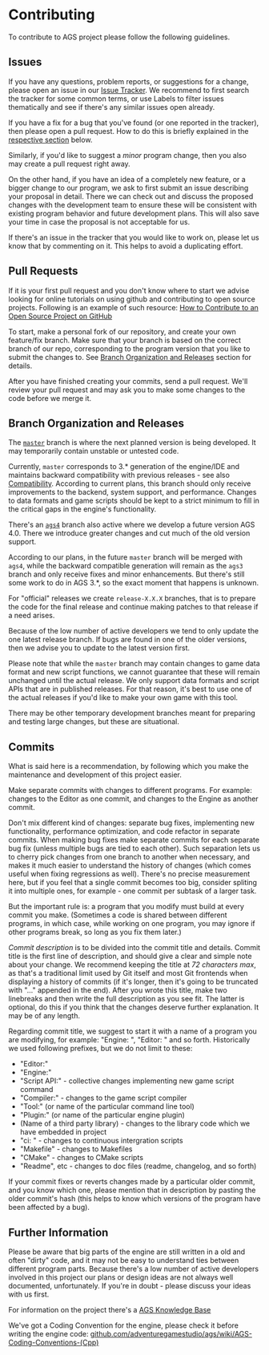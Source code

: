 # Contributing

To contribute to AGS project please follow the following guidelines.

## Issues

If you have any questions, problem reports, or suggestions for a change, please open an issue in our [Issue Tracker](https://github.com/adventuregamestudio/ags/issues). We recommend to first search the tracker for some common terms, or use Labels to filter issues thematically and see if there's any similar issues open already.

If you have a fix for a bug that you've found (or one reported in the tracker), then please open a pull request. How to do this is briefly explained in the [respective section](CONTRIBUTING.md#pull-requests) below.

Similarly, if you'd like to suggest a *minor* program change, then you also may create a pull request right away.

On the other hand, if you have an idea of a completely new feature, or a bigger change to our program, we ask to first submit an issue describing your proposal in detail. There we can check out and discuss the proposed changes with the development team to ensure these will be consistent with existing program behavior and future development plans. This will also save your time in case the proposal is not acceptable for us.

If there's an issue in the tracker that you would like to work on, please let us know that by commenting on it. This helps to avoid a duplicating effort.

## Pull Requests

If it is your first pull request and you don't know where to start we advise looking for online tutorials on using github and contributing to open source projects.
Following is an example of such resource: [How to Contribute to an Open Source Project on GitHub](https://egghead.io/courses/how-to-contribute-to-an-open-source-project-on-github)

To start, make a personal fork of our repository, and create your own feature/fix branch. Make sure that your branch is based on the correct branch of our repo, corresponding to the program version that you like to submit the changes to. See [Branch Organization and Releases](CONTRIBUTING.md#branch-organization-and-releases) section for details.

After you have finished creating your commits, send a pull request. We'll review your pull request and may ask you to make some changes to the code before we merge it.

## Branch Organization and Releases

The [`master`][master-br] branch is where the next planned version is being developed. It may temporarily contain unstable or untested code.

Currently, `master` corresponds to 3.\* generation of the engine/IDE and maintains backward compatibility with previous releases - see also [Compatibility](README.md#ags-game-compatibility). According to current plans, this branch should only receive improvements to the backend, system support, and performance. Changes to data formats and game scripts should be kept to a strict minimum to fill in the critical gaps in the engine's functionality.

There's an [`ags4`][ags4-br] branch also active where we develop a future version AGS 4.0. There we introduce greater changes and cut much of the old version support.

According to our plans, in the future `master` branch will be merged with `ags4`, while the backward compatible generation will remain as the `ags3` branch and only receive fixes and minor enhancements. But there's still some work to do in AGS 3.\*, so the exact moment that happens is unknown.

For "official" releases we create `release-X.X.X` branches, that is to prepare the code for the final release and continue making patches to that release if a need arises. 

Because of the low number of active developers we tend to only update the one latest release branch. If bugs are found in one of the older versions, then we advise you to update to the latest version first.

Please note that while the `master` branch may contain changes to game data format and new script functions, we cannot guarantee that these will remain unchanged until the actual release. We only support data formats and script APIs that are in published releases. For that reason, it's best to use one of the actual releases if you'd like to make your own game with this tool.

There may be other temporary development branches meant for preparing and testing large changes, but these are situational.

## Commits

What is said here is a recommendation, by following which you make the maintenance and development of this project easier.

Make separate commits with changes to different programs. For example: changes to the Editor as one commit, and changes to the Engine as another commit.

Don't mix different kind of changes: separate bug fixes, implementing new functionality, performance optimization, and code refactor in separate commits. When making bug fixes make separate commits for each separate bug fix (unless multiple bugs are tied to each other). Such separation lets us to cherry pick changes from one branch to another when necessary, and makes it much easier to understand the history of changes (which comes useful when fixing regressions as well). There's no precise measurement here, but if you feel that a single commit becomes too big, consider spliting it into multiple ones, for example - one commit per subtask of a larger task.

But the important rule is: a program that you modify must build at every commit you make.
(Sometimes a code is shared between different programs, in which case, while working on one program, you may ignore if other programs break, so long as you fix them later.)

*Commit description* is to be divided into the commit title and details. Commit title is the first line of description, and should give a clear and simple note about your change. We recommend keeping the title at *72 characters max*, as that's a traditional limit used by Git itself and most Git frontends when displaying a history of commits (if it's longer, then it's going to be truncated with "..." appended in the end). After you wrote this title, make two linebreaks and then write the full description as you see fit. The latter is optional, do this if you think that the changes deserve further explanation. It may be of any length.

Regarding commit title, we suggest to start it with a name of a program you are modifying, for example: "Engine: ", "Editor: " and so forth. Historically we used following prefixes, but we do not limit to these:
  * "Editor:"
  * "Engine:"
  * "Script API:" - collective changes implementing new game script command
  * "Compiler:" - changes to the game script compiler
  * "Tool:" (or name of the particular command line tool)
  * "Plugin:" (or name of the particular engine plugin)
  * (Name of a third party library) - changes to the library code which we have embedded in project
  * "ci: " - changes to continuous intergration scripts
  * "Makefile" - changes to Makefiles
  * "CMake" - changes to CMake scripts
  * "Readme", etc - changes to doc files (readme, changelog, and so forth)

If your commit fixes or reverts changes made by a particular older commit, and you know which one, please mention that in description by pasting the older commit's hash (this helps to know which versions of the program have been affected by a bug).

## Further Information

Please be aware that big parts of the engine are still written in a old and often "dirty" code, and it may not be easy to understand ties between different program parts. Because there's a low number of active developers involved in this project our plans or design ideas are not always well documented, unfortunately. If you're in doubt - please discuss your ideas with us first.

For information on the project there's a [AGS Knowledge Base](https://github.com/adventuregamestudio/ags/wiki)

We've got a Coding Convention for the engine, please check it before writing the engine code: [github.com/adventuregamestudio/ags/wiki/AGS-Coding-Conventions-(Cpp)](https://github.com/adventuregamestudio/ags/wiki/AGS-Coding-Conventions-(Cpp))


[master-br]: https://github.com/adventuregamestudio/ags/tree/master
[ags4-br]: https://github.com/adventuregamestudio/ags/tree/ags4
